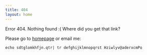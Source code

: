 ```yaml
---
title: 404
layout: home
---
```


Error 404. Nothing found :( Where did you get that link?

Please go to [homepage](/) or email me:

    echo sdtglomkhfjn.qtr| tr defghijklmnopqrst Hziwlyv@aderxcmPo

